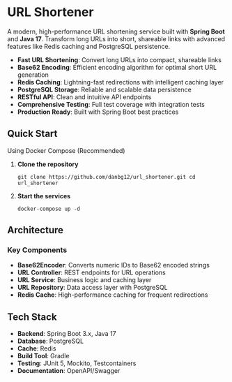 # URL Shortener

A modern, high-performance URL shortening service built with **Spring Boot** and **Java 17**. Transform long URLs into short, shareable links with advanced features like Redis caching and PostgreSQL persistence.

- **Fast URL Shortening**: Convert long URLs into compact, shareable links
- **Base62 Encoding**: Efficient encoding algorithm for optimal short URL generation
- **Redis Caching**: Lightning-fast redirections with intelligent caching layer
- **PostgreSQL Storage**: Reliable and scalable data persistence
- **RESTful API**: Clean and intuitive API endpoints
- **Comprehensive Testing**: Full test coverage with integration tests
- **Production Ready**: Built with Spring Boot best practices

## Quick Start

Using Docker Compose (Recommended)

1. **Clone the repository**

   `git clone https://github.com/danbg12/url_shortener.git
   cd url_shortener`

2. **Start the services**

   `docker-compose up -d`

## Architecture

### Key Components

- **Base62Encoder**: Converts numeric IDs to Base62 encoded strings
- **URL Controller**: REST endpoints for URL operations
- **URL Service**: Business logic and caching layer
- **URL Repository**: Data access layer with PostgreSQL
- **Redis Cache**: High-performance caching for frequent redirections

## Tech Stack

- **Backend**: Spring Boot 3.x, Java 17
- **Database**: PostgreSQL
- **Cache**: Redis
- **Build Tool**: Gradle
- **Testing**: JUnit 5, Mockito, Testcontainers
- **Documentation**: OpenAPI/Swagger
